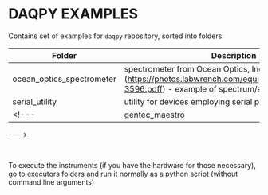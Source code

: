 # DAQPY EXAMPLES

Contains set of examples for `daqpy` repository, sorted into folders:

| Folder   | Description |
| -------- | ----------- |
| ocean_optics_spectrometer | spectrometer from Ocean Optics, Inc. (https://photos.labwrench.com/equipmentManuals/9443-3596.pdff) - example of spectrum/array data  |
| serial_utility | utility for devices employing serial port communication |
<!--- | gentec_maestro | laser pulse energy meter from Gentec Electro-Optics (https://www.gentec-eo.com/products/maestro) - example for time series data |
--->

<br/>

To execute the instruments (if you have the hardware for those necessary), go to executors folders and run it normally as a python script (without command line arguments)

<!--- 
comment: See step by step tutorials for each of the devices here : (will be filled)

For ReactJS dashboards for each device, see examples here : (will be filled)
--->